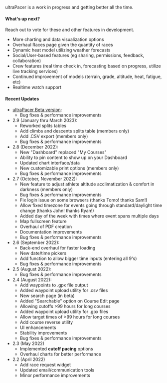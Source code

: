 ultraPacer is a work in progress and getting better all the time.

#### What's up next?
Reach out to vote for these and other features in development.
- More charting and data visualization options
- Overhaul Races page given the quantity of races
- Dynamic heat model utilizing weather forecasts
- Social/User-based features (eg sharing, permissions, feedback,
  collaboration)
- Crew features (real time check in, forecasting based on progress, utilize
  live tracking services)
- Continued improvement of models (terrain, grade, altitude, heat, fatigue,
  etc)
- Realtime watch support

#### Recent Updates
- [ultraPacer Beta version](https://beta.ultrapacer.com):
  - Bug fixes & performance improvements
- 2.9 (January thru March 2023):
  - Reworked splits tables
  - Add climbs and descents splits table (members only)
  - Add .CSV export (members only)
  - Bug fixes & performance improvements
- 2.8 (December 2022):
  - New "Dashboard" replaced "My Courses"
  - Ability to pin content to show up on your Dashboard
  - Updated chart interface/data
  - New customizable print options (members only)
  - Bug fixes & performance improvements
- 2.7 (October, November 2022):
  - New feature to adjust athlete altitude acclimatization & comfort in darkness (members only)
  - Bug fixes & performance improvements
  - Fix login issue on some browsers (thanks Tomo! thanks Sam!)
  - Allow fixed timezone for events going through standard/daylight time change (thanks John! thanks Ryan!)
  - Added day of the week with times where event spans multiple days
  - Map fullscreen feature
  - Overhaul of PDF creation
  - Documentation improvements
  - Bug fixes & performance improvements
- 2.6 (September 2022):
  - Back-end overhaul for faster loading
  - New date/time pickers
  - Add function to allow bigger time inputs (entering all 9's)
  - Bug fixes & performance improvements
- 2.5 (August 2022):
  - Bug fixes & performance improvements
- 2.4 (August 2022):
  - Add waypoints to .gpx file output
  - Added waypoint upload utility for .csv files
  - New search page (in beta)
  - Added "Searchable" option on Course Edit page
  - Allowing cutoffs >99 hours for long courses
  - Added waypoint upload utility for .gpx files
  - Allow target times of >99 hours for long courses
  - Add course reverse utility
  - UI enhancements
  - Stability improvements
  - Bug fixes & performance improvements
- 2.3 (May 2022)
  - Implemented **cutoff pacing** options
  - Overhaul charts for better performance
- 2.2 (April 2022)
  - Add race request widget
  - Updated email/communication tools
  - Minor performance improvements
